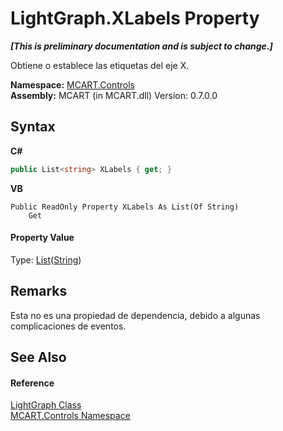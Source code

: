# LightGraph.XLabels Property 
 _**\[This is preliminary documentation and is subject to change.\]**_

Obtiene o establece las etiquetas del eje X.

**Namespace:**&nbsp;<a href="1c9d7a8e-81d4-838a-f87d-7379b253b6ce">MCART.Controls</a><br />**Assembly:**&nbsp;MCART (in MCART.dll) Version: 0.7.0.0

## Syntax

**C#**<br />
``` C#
public List<string> XLabels { get; }
```

**VB**<br />
``` VB
Public ReadOnly Property XLabels As List(Of String)
	Get
```


#### Property Value
Type: <a href="e472f890-0d94-e75b-9f29-f49cc04a830f">List</a>(<a href="http://msdn2.microsoft.com/es-es/library/s1wwdcbf" target="_blank">String</a>)

## Remarks
Esta no es una propiedad de dependencia, debido a algunas complicaciones de eventos.

## See Also


#### Reference
<a href="f400f8f7-1065-2800-6141-c19ec74de27c">LightGraph Class</a><br /><a href="1c9d7a8e-81d4-838a-f87d-7379b253b6ce">MCART.Controls Namespace</a><br />